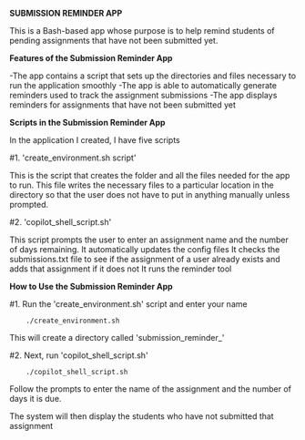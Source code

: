 ****SUBMISSION REMINDER APP****

This is a Bash-based app whose purpose is to help remind students of pending assignments that have not been submitted yet.

****Features of the Submission Reminder App****

-The app contains a script  that sets up the directories and files necessary to run the application smoothly
-The app is able to automatically generate reminders used to track the assignment submissions
-The app displays reminders for assignments that have not been submitted yet

****Scripts in the Submission Reminder App****

In the application I created, I have five scripts

#1. 'create_environment.sh script'

This is the script that creates the folder and all the files needed for the app to run.
This file writes the necessary files to a particular location in the directory so that the user does not have to put in anything manually unless prompted.

#2. 'copilot_shell_script.sh'

This script prompts the user to enter an assignment name and the number of days remaining.
It automatically updates the config files
It checks the submissions.txt file to see if the assignment of a user already exists and adds that assignment if it does not
It runs the reminder tool 

****How to Use the Submission Reminder App****

#1. Run the 'create_environment.sh' script and enter your name

        ./create_environment.sh
    
This will create a directory called 'submission_reminder_<YourName>'

#2. Next, run 'copilot_shell_script.sh'

        ./copilot_shell_script.sh
        
Follow the prompts to enter the name of the assignment and the number of days it is due.

The system will then display the students who have not submitted that assignment
